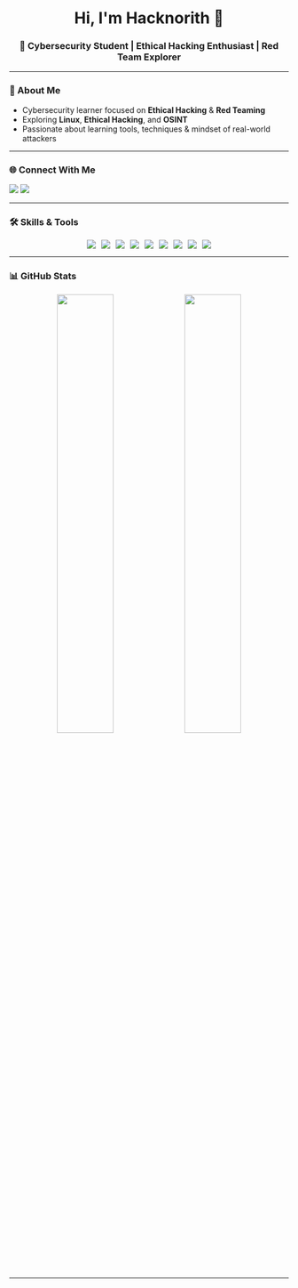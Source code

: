 <h1 align="center">Hi, I'm Hacknorith 👋</h1>
<h3 align="center">🔐 Cybersecurity Student | Ethical Hacking Enthusiast | Red Team Explorer</h3>

---

### 🧠 About Me
- Cybersecurity learner focused on **Ethical Hacking** & **Red Teaming**
- Exploring **Linux**, **Ethical Hacking**, and **OSINT**
- Passionate about learning tools, techniques & mindset of real-world attackers

---

### 🌐 Connect With Me
<p align="left">
  <a href="mailto:itshacknorith@gmail.com"><img src="https://img.shields.io/badge/Gmail-D14836?style=for-the-badge&logo=gmail&logoColor=white"/></a>
  <a href="https://www.linkedin.com/in/mahnoor-fatima-946258334/"><img src="https://img.shields.io/badge/LinkedIn-0A66C2?style=for-the-badge&logo=linkedin&logoColor=white"/></a>
</p>

---

### 🛠️ Skills & Tools
<div align="left">
  <p align="center" style="display: flex; flex-wrap: wrap; justify-content: center; gap: 10px;">
    <img src="https://img.shields.io/badge/C++-00599C?style=for-the-badge&logo=c%2B%2B&logoColor=white"/>
    <img src="https://img.shields.io/badge/Python-3776AB?style=for-the-badge&logo=python&logoColor=white"/>
    <img src="https://img.shields.io/badge/Kali_Linux-557C94?style=for-the-badge&logo=kalilinux&logoColor=white"/>
    <img src="https://img.shields.io/badge/Wireshark-1679A7?style=for-the-badge&logo=wireshark&logoColor=white"/>
    <img src="https://img.shields.io/badge/Burp_Suite-ff5722?style=for-the-badge&logo=burp-suite&logoColor=white"/>
    <img src="https://img.shields.io/badge/Nmap-214478?style=for-the-badge&logo=nmap&logoColor=white"/>
        <img src="https://img.shields.io/badge/Figma-F24E1E?style=for-the-badge&logo=figma&logoColor=white"/>
    <img src="https://img.shields.io/badge/Canva-00C4CC?style=for-the-badge&logo=canva&logoColor=white"/>
    <img src="https://img.shields.io/badge/Java-007396?style=for-the-badge&logo=java&logoColor=white"/>
  </p>
</div>


---

### 📊 GitHub Stats
<p align="center">
  <img src="https://github-readme-stats.vercel.app/api?username=Hacknorith&show_icons=true&theme=tokyonight" width="45%"/>
  <img src="https://github-readme-stats.vercel.app/api/top-langs/?username=Hacknorith&layout=compact&theme=tokyonight" width="45%"/>
</p>

---

